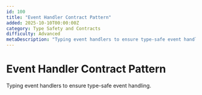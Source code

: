 ```yaml
---
id: 100
title: "Event Handler Contract Pattern"
added: 2025-10-10T00:00:00Z
category: Type Safety and Contracts
difficulty: Advanced
metaDescription: "Typing event handlers to ensure type-safe event handling."
---
```


# Event Handler Contract Pattern

Typing event handlers to ensure type-safe event handling.
